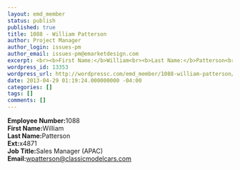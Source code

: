 ```yaml
---
layout: emd_member
status: publish
published: true
title: 1088 - William Patterson
author: Project Manager
author_login: issues-pm
author_email: issues-pm@emarketdesign.com
excerpt: <br><b>First Name:</b>William<br><b>Last Name:</b>Patterson<br><b>Ext:</b>x4871
wordpress_id: 13353
wordpress_url: http://wordpressc.com/emd_member/1088-william-patterson/
date: 2013-04-29 01:19:24.000000000 -04:00
categories: []
tags: []
comments: []
---
```

<b>Employee Number:</b>1088<br><b>First Name:</b>William<br><b>Last Name:</b>Patterson<br><b>Ext:</b>x4871<br><b>Job Title:</b>Sales Manager (APAC)<br><b>Email:</b>wpatterson@classicmodelcars.com
